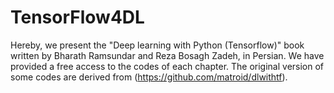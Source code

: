 # TensorFlow4DL
Hereby, we present the "Deep learning with Python (Tensorflow)" book written by Bharath Ramsundar and Reza Bosagh Zadeh, in Persian. We have provided a free access to the codes of each chapter. The original version of some codes are derived from (https://github.com/matroid/dlwithtf).
